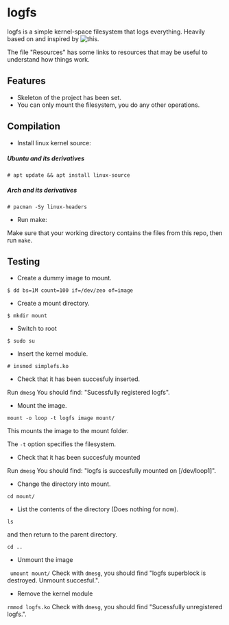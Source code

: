 # logfs
logfs is a simple kernel-space filesystem that logs everything. Heavily based on and inspired by ![this](github.com/psankar/simplefs/).

The file "Resources" has some links to resources that may be useful to understand how things work.

## Features
- Skeleton of the project has been set.
- You can only mount the filesystem, you do any other operations.


## Compilation

- Install linux kernel source:
##### Ubuntu and its derivatives
```# apt update && apt install linux-source```
##### Arch and its derivatives
```# pacman -Sy linux-headers```

- Run make:

Make sure that your working directory contains the files from this repo, then run ```make```.

## Testing

- Create a dummy image to mount.

```$ dd bs=1M count=100 if=/dev/zeo of=image```

- Create a mount directory.

```$ mkdir mount```
- Switch to root

```$ sudo su```
- Insert the kernel module.

```# insmod simplefs.ko```
- Check that it has been succesfuly inserted.

Run ```dmesg``` You should find: "Sucessfully registered logfs".
- Mount the image.

```mount -o loop -t logfs image mount/```

This mounts the image to the mount folder.

The ```-t``` option specifies the filesystem.
- Check that it has been succesfuly mounted

Run ```dmesg``` You should find: "logfs is succesfully mounted on [/dev/loop1]".
- Change the directory into mount.

```cd mount/```
- List the contents of the directory (Does nothing for now).

```ls```

and then return to the parent directory.

```cd ..```
- Unmount the image

``` umount mount/```
Check with ```dmesg```, you should find "logfs  superblock is destroyed. Unmount succesful.".
- Remove the kernel module

```rmmod logfs.ko```
Check with ```dmesg```, you should find "Sucessfully unregistered logfs.".
